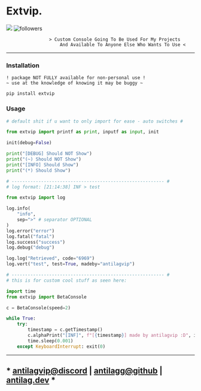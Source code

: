 # Extvip.
<img src="https://img.shields.io/pypi/v/extvip?style=for-the-badge&logo=python">
<img alt="followers" src="https://img.shields.io/github/followers/antilagg?color=f429ff&style=for-the-badge&logo=github&label=Follow"/>

```less
                > Custom Console Going To Be Used For My Projects
                    And Available To Anyone Else Who Wants To Use <
```

---

### Installation
```
! package NOT FULLY available for non-personal use !
~ use at the knowledge of knowing it may be buggy ~

pip install extvip
```

### Usage
```py
# default shit if u want to only import for ease - auto switches #

from extvip import printf as print, inputf as input, init

init(debug=False)

print("[DEBUG] Should NOT Show")
print("(~) Should NOT Show")
print("[INFO] Should Show")
print("(*) Should Show")

# --------------------------------------------------------- #
# log format: [21:14:38] INF > test

from extvip import log

log.info(
    "info",
    sep=">" # separator OPTIONAL
)
log.error("error")
log.fatal("fatal")
log.success("success")
log.debug("debug")

log.log("Retrieved", code="6969")
log.vert("test", test=True, madeby="antilagvip")

# --------------------------------------------------------- #
# this is for custom cool stuff as seen here: 

import time
from extvip import BetaConsole

c = BetaConsole(speed=2)

while True:
    try:
        timestamp = c.getTimestamp()
        c.alphaPrint("[INF]", f"[{timestamp}] made by antilagvip :D", increment=False)
        time.sleep(0.001)
    except KeyboardInterrupt: exit(0)
```

---

## * [antilagvip@discord](https://discord.com/users/824027700851245138) | [antilagg@github](https://github.com/antilagg) | [antilag.dev](https://antilag.dev) *